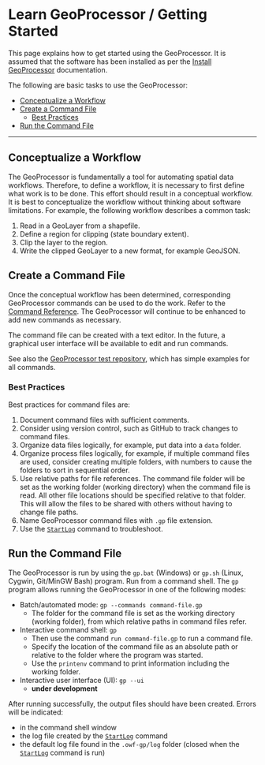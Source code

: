 # Learn GeoProcessor / Getting Started #

This page explains how to get started using the GeoProcessor.
It is assumed that the software has been installed as per the [Install GeoProcessor](install) documentation.

The following are basic tasks to use the GeoProcessor:

* [Conceptualize a Workflow](#conceptualize-a-workflow)
* [Create a Command File](#create-a-command-file)
	+ [Best Practices](#best-practices)
* [Run the Command File](#run-the-command-file)

---------------

## Conceptualize a Workflow ##

The GeoProcessor is fundamentally a tool for automating spatial data workflows.
Therefore, to define a workflow, it is necessary to first define what work is to be done.
This effort should result in a conceptual workflow.
It is best to conceptualize the workflow without thinking about software limitations.
For example, the following workflow describes a common task:

1. Read in a GeoLayer from a shapefile.
2. Define a region for clipping (state boundary extent).
3. Clip the layer to the region.
4. Write the clipped GeoLayer to a new format, for example GeoJSON.

## Create a Command File ##

Once the conceptual workflow has been determined, corresponding GeoProcessor
commands can be used to do the work.
Refer to the [Command Reference](../command-ref/overview).
The GeoProcessor will continue to be enhanced to add new commands as necessary.

The command file can be created with a text editor.
In the future, a graphical user interface will be available to edit and run commands.

See also the [GeoProcessor test repository](https://github.com/OpenWaterFoundation/owf-app-geoprocessor-python-test),
which has simple examples for all commands.

### Best Practices ###

Best practices for command files are:

1. Document command files with sufficient comments.
2. Consider using version control, such as GitHub to track changes to command files.
3. Organize data files logically, for example, put data into a `data` folder.
4. Organize process files logically, for example, if multiple command files are used,
consider creating multiple folders, with numbers to cause the folders to sort in sequential order.
5. Use relative paths for file references.
The command file folder will be set as the working folder (working directory) when the command file is read.
All other file locations should be specified relative to that folder.
This will allow the files to be shared with others without having to change file paths.
6. Name GeoProcessor command files with `.gp` file extension.
7. Use the [`StartLog`](command-ref/StartLog/StartLog) command to troubleshoot.

## Run the Command File ##

The GeoProcessor is run by using the `gp.bat` (Windows) or `gp.sh` (Linux, Cygwin, Git/MinGW Bash) program.
Run from a command shell.
The `gp` program allows running the GeoProcessor in one of the following modes:

* Batch/automated mode: `gp --commands command-file.gp`
	+ The folder for the command file is set as the working directory (working folder),
	from which relative paths in command files refer.
* Interactive command shell: `gp`
	+ Then use the command `run command-file.gp` to run a command file.
	+ Specify the location of the command file as an absolute path or relative to the folder
	where the program was started.
	+ Use the `printenv` command to print information including the working folder.
* Interactive user interface (UI):  `gp --ui`
	+ **under development**

After running successfully, the output files should have been created.
Errors will be indicated:

* in the command shell window
* the log file created by the [`StartLog`](command-ref/StartLog/StartLog) command
* the default log file found in the `.owf-gp/log` folder (closed when the [`StartLog`](command-ref/StartLog/StartLog) command is run)

